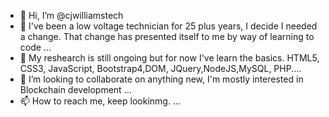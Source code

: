 - 👋 Hi, I’m @cjwilliamstech
- 👀 I've been a low voltage technician for 25 plus years, I decide I needed a change. That change has presented itself to me by way of learning to code ...
- 🌱 My reshearch is still ongoing but for now I've learn the basics. HTML5, CSS3, JavaScript, Bootstrap4,DOM, JQuery,NodeJS,MySQL, PHP....
- 💞️ I’m looking to collaborate on anything new, I'm mostly interested in Blockchain development ...
- 📫 How to reach me, keep lookinmg. ...

<!---
cjwilliamstech/cjwilliamstech is a ✨ special ✨ repository because its `README.md` (this file) appears on your GitHub profile.
You can click the Preview link to take a look at your changes.
--->
